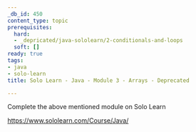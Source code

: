 ```yaml
---
_db_id: 450
content_type: topic
prerequisites:
  hard:
  - _depricated/java-sololearn/2-conditionals-and-loops
  soft: []
ready: true
tags:
- java
- solo-learn
title: Solo Learn - Java - Module 3 - Arrays - Deprecated

---
```


Complete the above mentioned module on Solo Learn

https://www.sololearn.com/Course/Java/